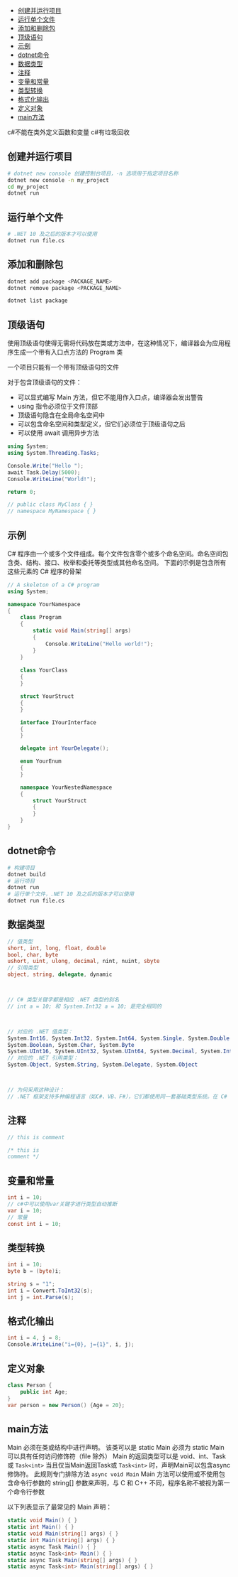 - [创建并运行项目](#创建并运行项目)
- [运行单个文件](#运行单个文件)
- [添加和删除包](#添加和删除包)
- [顶级语句](#顶级语句)
- [示例](#示例)
- [dotnet命令](#dotnet命令)
- [数据类型](#数据类型)
- [注释](#注释)
- [变量和常量](#变量和常量)
- [类型转换](#类型转换)
- [格式化输出](#格式化输出)
- [定义对象](#定义对象)
- [main方法](#main方法)

c#不能在类外定义函数和变量
c#有垃圾回收
## 创建并运行项目
```sh
# dotnet new console 创建控制台项目，-n 选项用于指定项目名称
dotnet new console -n my_project
cd my_project
dotnet run
```
## 运行单个文件
```sh
# .NET 10 及之后的版本才可以使用
dotnet run file.cs
```
## 添加和删除包
```sh
dotnet add package <PACKAGE_NAME>
dotnet remove package <PACKAGE_NAME>

dotnet list package
```
## 顶级语句
使用顶级语句使得无需将代码放在类或方法中，在这种情况下，编译器会为应用程序生成一个带有入口点方法的 Program 类

一个项目只能有一个带有顶级语句的文件

对于包含顶级语句的文件：
- 可以显式编写 Main 方法，但它不能用作入口点，编译器会发出警告
- using 指令必须位于文件顶部
- 顶级语句隐含在全局命名空间中
- 可以包含命名空间和类型定义，但它们必须位于顶级语句之后
- 可以使用 await 调用异步方法
```c#
using System;
using System.Threading.Tasks;

Console.Write("Hello ");
await Task.Delay(5000);
Console.WriteLine("World!");

return 0;

// public class MyClass { }
// namespace MyNamespace { }
```
## 示例
C# 程序由一个或多个文件组成。每个文件包含零个或多个命名空间。命名空间包含类、结构、接口、枚举和委托等类型或其他命名空间。
下面的示例是包含所有这些元素的 C# 程序的骨架
```c#
// A skeleton of a C# program
using System;

namespace YourNamespace
{
    class Program
    {
        static void Main(string[] args)
        {
            Console.WriteLine("Hello world!");
        }
    }
	
    class YourClass
    {
    }

    struct YourStruct
    {
    }

    interface IYourInterface
    {
    }

    delegate int YourDelegate();

    enum YourEnum
    {
    }

    namespace YourNestedNamespace
    {
        struct YourStruct
        {
        }
    }
}
```
## dotnet命令
```sh
# 构建项目
dotnet build
# 运行项目
dotnet run
# 运行单个文件，.NET 10 及之后的版本才可以使用
dotnet run file.cs
```
## 数据类型
```c#
// 值类型
short, int, long, float, double
bool, char, byte
ushort, uint, ulong, decimal, nint, nuint, sbyte
// 引用类型
object, string, delegate, dynamic



// C# 类型关键字都是相应 .NET 类型的别名
// int a = 10; 和 System.Int32 a = 10; 是完全相同的



// 对应的 .NET 值类型：
System.Int16, System.Int32, System.Int64, System.Single, System.Double
System.Boolean, System.Char, System.Byte
System.UInt16, System.UInt32, System.UInt64, System.Decimal, System.IntPtr, System.UIntPtr, System.SByte
// 对应的 .NET 引用类型：
System.Object, System.String, System.Delegate, System.Object



// 为何采用这种设计：
// .NET 框架支持多种编程语言（如C#、VB、F#），它们都使用同一套基础类型系统。在 C# 中叫 int，在 VB 中可能叫 Integer，但它们最终都对应到 System.Int32
```
## 注释
```c#
// this is comment

/* this is
comment */
```
## 变量和常量
```c#
int i = 10;
// c#中可以使用var关键字进行类型自动推断
var i = 10;
// 常量
const int i = 10;
```
## 类型转换
```c#
int i = 10;
byte b = (byte)i;

string s = "1";
int i = Convert.ToInt32(s);
int j = int.Parse(s);
```
## 格式化输出
```c#
int i = 4, j = 8;
Console.WriteLine("i={0}, j={1}", i, j);
```
## 定义对象
```c#
class Person {
    public int Age;
}
var person = new Person() {Age = 20};
```
## main方法
Main 必须在类或结构中进行声明。 该类可以是 static
Main 必须为 static
Main 可以具有任何访问修饰符（file 除外）
Main 的返回类型可以是 void、int、Task 或 `Task<int>`
当且仅当Main返回Task或 `Task<int>` 时，声明Main可以包含async修饰符。 此规则专门排除方法 `async void Main`
Main 方法可以使用或不使用包含命令行参数的 string[] 参数来声明，与 C 和 C++ 不同，程序名称不被视为第一个命令行参数

以下列表显示了最常见的 Main 声明：
```c#
static void Main() { }
static int Main() { }
static void Main(string[] args) { }
static int Main(string[] args) { }
static async Task Main() { }
static async Task<int> Main() { }
static async Task Main(string[] args) { }
static async Task<int> Main(string[] args) { }
```

